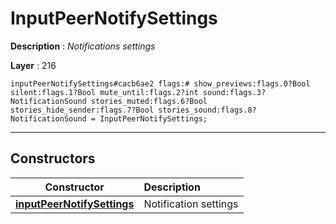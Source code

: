 # InputPeerNotifySettings

**Description** : *Notifications settings*

**Layer** : 216

```tl
inputPeerNotifySettings#cacb6ae2 flags:# show_previews:flags.0?Bool silent:flags.1?Bool mute_until:flags.2?int sound:flags.3?NotificationSound stories_muted:flags.6?Bool stories_hide_sender:flags.7?Bool stories_sound:flags.8?NotificationSound = InputPeerNotifySettings;
```

---

## Constructors

| Constructor | Description |
| :---: | :--- |
| [**inputPeerNotifySettings**](constructor/inputPeerNotifySettings) | Notification settings |
